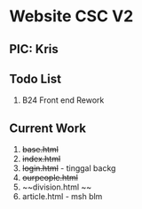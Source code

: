 # Website CSC V2

## PIC: Kris

## Todo List

1. B24 Front end Rework

## Current Work

1. ~~base.html~~
2. ~~index.html~~
3. ~~login.html~~ - tinggal backg
4. ~~ourpeople.html~~ 
5. ~~division.html ~~
6. article.html - msh blm
